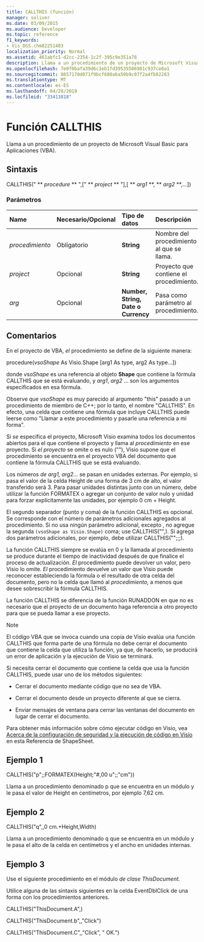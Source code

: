 ```yaml
---
title: CALLTHIS (función)
manager: soliver
ms.date: 03/09/2015
ms.audience: Developer
ms.topic: reference
f1_keywords:
- Vis_DSS.chm82251403
localization_priority: Normal
ms.assetid: 461abfc1-d2cc-2354-1c2f-395c9e351a78
description: Llama a un procedimiento de un proyecto de Microsoft Visual Basic para Aplicaciones (VBA).
ms.openlocfilehash: 7e0f0bafa39d6c1eb1fd39535506981c937ce8a1
ms.sourcegitcommit: 8657170d071f9bcf680aba50b9c07f2a4fb82283
ms.translationtype: MT
ms.contentlocale: es-ES
ms.lasthandoff: 04/28/2019
ms.locfileid: "33413818"
---
```

# <a name="callthis-function"></a>Función CALLTHIS

Llama a un procedimiento de un proyecto de Microsoft Visual Basic para Aplicaciones (VBA).
  
## <a name="syntax"></a>Sintaxis

CALLTHIS(" ** *procedure* ** ",[" ** *project* ** "],[ ** *arg1* **, ** *arg2* **,...]) 
  
### <a name="parameters"></a>Parámetros

|**Name**|**Necesario/Opcional**|**Tipo de datos**|**Descripción**|
|:-----|:-----|:-----|:-----|
| _procedimiento_ <br/> |Obligatorio  <br/> |**String** <br/> | Nombre del procedimiento al que se llama.  <br/> |
| _project_ <br/> |Opcional  <br/> |**String** <br/> |Proyecto que contiene el procedimiento.  <br/> |
| _arg_ <br/> |Opcional  <br/> |**Number, String, Date o Currency** <br/> |Pasa como parámetro al procedimiento.  <br/> |
   
## <a name="remarks"></a>Comentarios

En el proyecto de VBA,  *el*  procedimiento se define de la siguiente manera: 
  
procedure(*vsoShape*  As Visio.Shape [arg1 As type, arg2 As type...]) 
  
donde  *vsoShape*  es una referencia al objeto **Shape** que contiene la fórmula CALLTHIS que se está evaluando, y  _arg1_,  *arg2*  ... son los argumentos especificados en esa fórmula. 
  
Observe que  *vsoShape*  es muy parecido al argumento "this" pasado a un procedimiento de miembro de C++; por lo tanto, el nombre "CALLTHIS". En efecto, una celda que contiene una fórmula que incluye CALLTHIS puede leerse como "Llamar a este procedimiento y pasarle una referencia a mi forma". 
  
Si _se_ especifica el proyecto, Microsoft Visio examina  todos los documentos abiertos para el que contiene el proyecto y llama al _procedimiento_ en ese proyecto. Si _el proyecto_ se omite o  es nulo (""), Visio supone que el procedimiento se encuentra en el proyecto VBA del documento que contiene la fórmula CALLTHIS que se está evaluando. 
  
Los números  _de arg1,_  _arg2..._ se pasan en unidades externas. Por ejemplo, si pasa el valor de la celda Height de una forma de 3 cm de alto, el valor transferido será 3. Para pasar unidades distintas junto con un número, debe utilizar la función FORMATEX o agregar un conjunto de valor nulo y unidad para forzar explícitamente las unidades, por ejemplo 0 cm + Height. 
  
El segundo separador (punto y coma) de la función CALLTHIS es opcional. Se corresponde con el número de parámetros adicionales agregados al procedimiento. Si no usa ningún parámetro adicional, excepto , no agregue la segunda  `(vsoShape as Visio.Shape)` coma; use CALLTHIS("",). Si agrega dos parámetros adicionales, por ejemplo, debe utilizar CALLTHIS("";;;). 
  
La función CALLTHIS siempre se evalúa en  0 y la llamada al procedimiento se produce durante el tiempo de inactividad después de que finalice el proceso de actualización.  _El_ procedimiento puede devolver un valor, pero Visio lo omite.  _El_ procedimiento devuelve un valor que Visio puede reconocer estableciendo la fórmula o el resultado de otra celda del documento, pero no la celda que llamó al  _procedimiento,_ a menos que desee sobrescribir la fórmula CALLTHIS.
  
La función CALLTHIS se diferencia de la función RUNADDON en que no es necesario que el proyecto de un documento haga referencia a otro proyecto para que se pueda llamar a ese proyecto. 
  
> [!NOTE]
>  El código VBA que se invoca cuando una copia de Visio evalúa una función CALLTHIS que forma parte de una fórmula no debe cerrar el documento que contiene la celda que utiliza la función, ya que, de hacerlo, se producirá un error de aplicación y la ejecución de Visio se terminará. 
  
Si necesita cerrar el documento que contiene la celda que usa la función CALLTHIS, puede usar uno de los métodos siguientes: 
  
- Cerrar el documento mediante código que no sea de VBA.
    
- Cerrar el documento desde un proyecto diferente al que se cierra.
    
- Enviar mensajes de ventana para cerrar las ventanas del documento en lugar de cerrar el documento.
    
Para obtener más información sobre cómo ejecutar código en Visio, vea [Acerca de la configuración de seguridad y la ejecución de código en Visio](about-security-settings-and-running-code-in-visio-shapesheet.md) en esta Referencia de ShapeSheet. 
  
## <a name="example-1"></a>Ejemplo 1

CALLTHIS("p";;FORMATEX(Height;"#,00 u";;"cm"))
  
Llama a un procedimiento denominado p que se encuentra en un módulo y le pasa el valor de Height en centímetros, por ejemplo 7,62 cm.
  
## <a name="example-2"></a>Ejemplo 2

CALLTHIS("q",,0 cm.+Height,Width)
  
Llama a un procedimiento denominado q que se encuentra en un módulo y le pasa el alto de la celda en centímetros y el ancho en unidades internas.
  
## <a name="example-3"></a>Ejemplo 3

Use el siguiente procedimiento en el módulo *de clase ThisDocument.* 
  
Utilice alguna de las sintaxis siguientes en la celda EventDblClick de una forma con los procedimientos anteriores.
  
CALLTHIS("ThisDocument.A",)
  
CALLTHIS("ThisDocument.b",,"Click")
  
CALLTHIS("ThisDocument.C",,"Click", " OK.")
  

